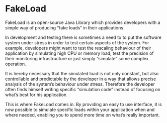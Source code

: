 # FakeLoad
FakeLoad is an open-source Java Library which provides developers with a simple way of producing “fake loads” in their applications.

In development and testing there is sometimes a need to to put the software system under stress in order to test certain aspects of the system. For example, developers might want to test the rescaling behaviour of their application by simulating high CPU or memory load, test the precision of their monitoring infrastructure or just simply “simulate” some complex operation.
 
It is hereby necessary that the simulated load is not only constant, but also controllable and predictable by the developer in a way that allows precise analysis of the system’s behaviour under stress. Therefore the developer often finds himself writing specific “simulation code” instead of focusing on what’s best for his application.
 
This is where FakeLoad comes in. By providing an easy to use interface, it is now possible to simulate specific loads within your application when and where needed, enabling you to spend more time on what’s really important.
